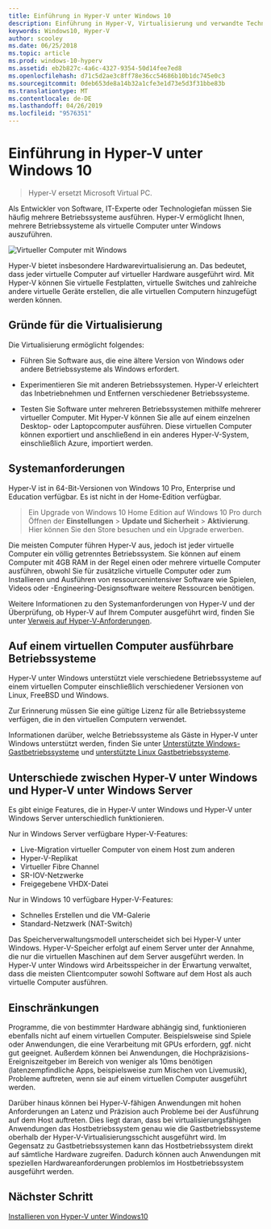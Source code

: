 ```yaml
---
title: Einführung in Hyper-V unter Windows 10
description: Einführung in Hyper-V, Virtualisierung und verwandte Technologien.
keywords: Windows10, Hyper-V
author: scooley
ms.date: 06/25/2018
ms.topic: article
ms.prod: windows-10-hyperv
ms.assetid: eb2b827c-4a6c-4327-9354-50d14fee7ed8
ms.openlocfilehash: d71c5d2ae3c8ff78e36cc54686b10b1dc745e0c3
ms.sourcegitcommit: 0deb653de8a14b32a1cfe3e1d73e5d3f31bbe83b
ms.translationtype: MT
ms.contentlocale: de-DE
ms.lasthandoff: 04/26/2019
ms.locfileid: "9576351"
---
```

# <a name="introduction-to-hyper-v-on-windows-10"></a>Einführung in Hyper-V unter Windows 10

> Hyper-V ersetzt Microsoft Virtual PC.

Als Entwickler von Software, IT-Experte oder Technologiefan müssen Sie häufig mehrere Betriebssysteme ausführen. Hyper-V ermöglicht Ihnen, mehrere Betriebssysteme als virtuelle Computer unter Windows auszuführen.

![Virtueller Computer mit Windows](media/HyperVNesting.png)

Hyper-V bietet insbesondere Hardwarevirtualisierung an.  Das bedeutet, dass jeder virtuelle Computer auf virtueller Hardware ausgeführt wird.  Mit Hyper-V können Sie virtuelle Festplatten, virtuelle Switches und zahlreiche andere virtuelle Geräte erstellen, die alle virtuellen Computern hinzugefügt werden können.

## <a name="reasons-to-use-virtualization"></a>Gründe für die Virtualisierung

Die Virtualisierung ermöglicht folgendes:

* Führen Sie Software aus, die eine ältere Version von Windows oder andere Betriebssysteme als Windows erfordert.

* Experimentieren Sie mit anderen Betriebssystemen. Hyper-V erleichtert das Inbetriebnehmen und Entfernen verschiedener Betriebssysteme.

* Testen Sie Software unter mehreren Betriebssystemen mithilfe mehrerer virtueller Computer. Mit Hyper-V können Sie alle auf einem einzelnen Desktop- oder Laptopcomputer ausführen. Diese virtuellen Computer können exportiert und anschließend in ein anderes Hyper-V-System, einschließlich Azure, importiert werden.

## <a name="system-requirements"></a>Systemanforderungen

Hyper-V ist in 64-Bit-Versionen von Windows 10 Pro, Enterprise und Education verfügbar. Es ist nicht in der Home-Edition verfügbar.

> Ein Upgrade von Windows 10 Home Edition auf Windows 10 Pro durch Öffnen der **Einstellungen** > **Update und Sicherheit** > **Aktivierung**. Hier können Sie den Store besuchen und ein Upgrade erwerben.

Die meisten Computer führen Hyper-V aus, jedoch ist jeder virtuelle Computer ein völlig getrenntes Betriebssystem.  Sie können auf einem Computer mit 4GB RAM in der Regel einen oder mehrere virtuelle Computer ausführen, obwohl Sie für zusätzliche virtuelle Computer oder zum Installieren und Ausführen von ressourcenintensiver Software wie Spielen, Videos oder -Engineering-Designsoftware weitere Ressourcen benötigen.

Weitere Informationen zu den Systemanforderungen von Hyper-V und der Überprüfung, ob Hyper-V auf Ihrem Computer ausgeführt wird, finden Sie unter [Verweis auf Hyper-V‑Anforderungen](..\reference\hyper-v-requirements.md).

## <a name="operating-systems-you-can-run-in-a-virtual-machine"></a>Auf einem virtuellen Computer ausführbare Betriebssysteme

Hyper-V unter Windows unterstützt viele verschiedene Betriebssysteme auf einem virtuellen Computer einschließlich verschiedener Versionen von Linux, FreeBSD und Windows.

Zur Erinnerung müssen Sie eine gültige Lizenz für alle Betriebssysteme verfügen, die in den virtuellen Computern verwendet.

Informationen darüber, welche Betriebssysteme als Gäste in Hyper-V unter Windows unterstützt werden, finden Sie unter [Unterstützte Windows-Gastbetriebssysteme](supported-guest-os.md) und [unterstützte Linux Gastbetriebssysteme](https://technet.microsoft.com/library/dn531030.aspx).

## <a name="differences-between-hyper-v-on-windows-and-hyper-v-on-windows-server"></a>Unterschiede zwischen Hyper-V unter Windows und Hyper-V unter Windows Server

Es gibt einige Features, die in Hyper-V unter Windows und Hyper-V unter Windows Server unterschiedlich funktionieren.

Nur in Windows Server verfügbare Hyper-V-Features:

* Live-Migration virtueller Computer von einem Host zum anderen
* Hyper-V-Replikat
* Virtueller Fibre Channel
* SR-IOV-Netzwerke
* Freigegebene VHDX-Datei

Nur in Windows 10 verfügbare Hyper-V-Features:

* Schnelles Erstellen und die VM-Galerie
* Standard-Netzwerk (NAT-Switch)

Das Speicherverwaltungsmodell unterscheidet sich bei Hyper-V unter Windows. Hyper-V-Speicher erfolgt auf einem Server unter der Annahme, die nur die virtuellen Maschinen auf dem Server ausgeführt werden. In Hyper-V unter Windows wird Arbeitsspeicher in der Erwartung verwaltet, dass die meisten Clientcomputer sowohl Software auf dem Host als auch virtuelle Computer ausführen.

## <a name="limitations"></a>Einschränkungen

Programme, die von bestimmter Hardware abhängig sind, funktionieren ebenfalls nicht auf einem virtuellen Computer. Beispielsweise sind Spiele oder Anwendungen, die eine Verarbeitung mit GPUs erfordern, ggf. nicht gut geeignet. Außerdem können bei Anwendungen, die Hochpräzisions-Ereigniszeitgeber im Bereich von weniger als 10ms benötigen (latenzempfindliche Apps, beispielsweise zum Mischen von Livemusik), Probleme auftreten, wenn sie auf einem virtuellen Computer ausgeführt werden.

Darüber hinaus können bei Hyper-V-fähigen Anwendungen mit hohen Anforderungen an Latenz und Präzision auch Probleme bei der Ausführung auf dem Host auftreten.  Dies liegt daran, dass bei virtualisierungsfähigen Anwendungen das Hostbetriebssystem genau wie die Gastbetriebssysteme oberhalb der Hyper-V-Virtualisierungsschicht ausgeführt wird. Im Gegensatz zu Gastbetriebssystemen kann das Hostbetriebssystem direkt auf sämtliche Hardware zugreifen. Dadurch können auch Anwendungen mit speziellen Hardwareanforderungen problemlos im Hostbetriebssystem ausgeführt werden.

## <a name="next-step"></a>Nächster Schritt

[Installieren von Hyper-V unter Windows10](..\quick-start\enable-hyper-v.md)
